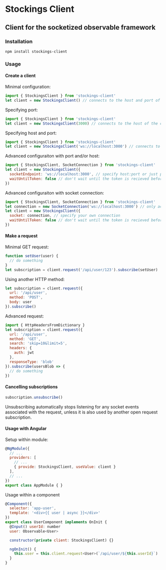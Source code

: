 # Stockings Client
## Client for the socketized observable framework

### Installation
```
npm install stockings-client
```

### Usage

#### Create a client
Minimal configuration:
```javascript
import { StockingsClient } from 'stockings-client'
let client = new StockingsClient() // connects to the host and port of the current URL
```

Specifying port:
```javascript
import { StockingsClient } from 'stockings-client'
let client = new StockingsClient(3000) // connects to the host of the current URL at the specified port
```

Specifying host and port:
```javascript
import { StockingsClient } from 'stockings-client'
let client = new StockingsClient('ws://localhost:3000') // connects to the given host and port
```

Advanced configuraiton with port and/or host:
```javascript
import { StockingsClient, SocketConnection } from 'stockings-client'
let client = new StockingsClient({
  socketEndpoint: 'ws://localhost:3000', // specify host:port or just port
  waitUntilToken: false // don't wait until the token is recieved before making any requests
})
```

Advanced configuraiton with socket connection:
```javascript
import { StockingsClient, SocketConnection } from 'stockings-client'
let connection = new SocketConnection('ws://localhost:3000') // only accepts full host:port
let client = new StockingsClient({
  socket: connection, // specify your own connection
  waitUntilToken: false // don't wait until the token is recieved before making any requests
})
```

#### Make a request
Minimal GET request:
```javascript
function setUser(user) {
  // do something
}
let subscription = client.request('/api/user/123').subscribe(setUser)
```

Using another HTTP method:
```javascript
let subscription = client.request({
  url: '/api/user',
  method: 'POST',
  body: user
}).subscribe()
```

Advanced request:
```javascript
import { HttpHeadersFromDictionary }
let subscription = client.request({
  url: '/api/user',
  method: 'GET',
  search: 'skip=10&limit=5',
  headers: {
    auth: jwt
  },
  responseType: 'blob'
}).subscribe(usersBlob => {
  // do something
})
```

#### Cancelling subscriptions
```javascript
subscription.unsubscribe()
```
Unsubscribing automatically stops listening for any socket events associated with the request, unless it is also used by another open request subscription.

#### Usage with Angular
Setup within module:
```javascript
@NgModule({
  // ...
  providers: [
    // ...
    { provide: StockingsClient, useValue: client }
  ],
  // ...
})
export class AppModule { }
```

Usage within a component
```javascript
@Component({
  selector: 'app-user',
  template: '<div>{{ user | async }}</div>'
})
export class UserComponent implements OnInit {
  @Input() userId: number
  user: Observable<User>

  constructor(private client: StockingsClient) {}

  ngOnInit() {
    this.user = this.client.request<User>(`/api/user/${this.userId}`)
  }
}
```
